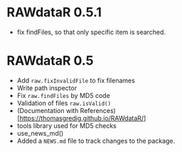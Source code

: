 # RAWdataR 0.5.1

* fix findFiles, so that only specific item is searched.


# RAWdataR 0.5

* Add `raw.fixInvalidFile` to fix filenames
* Write path inspector
* Fix `raw.findFiles` by MD5 code
* Validation of files `raw.isValid()`
* (Documentation with References)[https://thomasgredig.github.io/RAWdataR/]
* tools library used for MD5 checks
* use_news_md()
* Added a `NEWS.md` file to track changes to the package.
